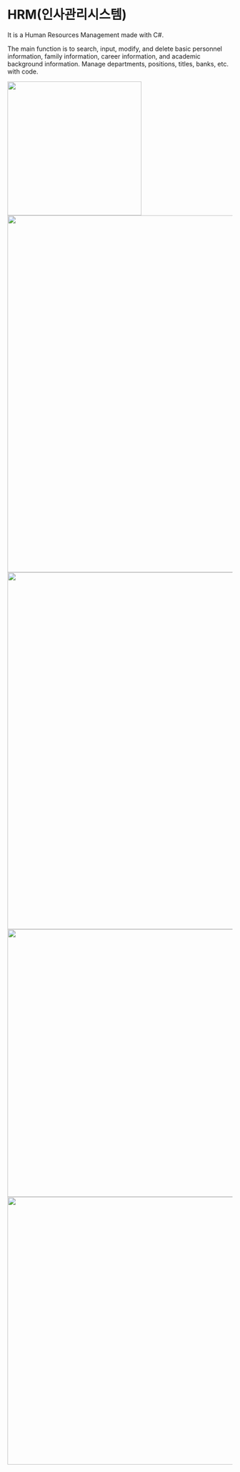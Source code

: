 # HRM(인사관리시스템)
It is a Human Resources Management made with C#.

The main function is to search, input, modify, and delete basic personnel information, family information, career information, and academic background information. Manage departments, positions, titles, banks, etc. with code.


<img width="300" src="https://user-images.githubusercontent.com/80086193/236713083-aac80011-e9ae-4110-a298-c0e17ca94751.JPG">
<img width="800" src="https://user-images.githubusercontent.com/80086193/236713099-0049430f-f8ad-421d-85a5-1362f4c54781.JPG">
<img width="800" src="https://user-images.githubusercontent.com/80086193/236713106-e034c4d7-7014-495e-8baf-84948831c2e7.JPG">
<img width="600" src="https://user-images.githubusercontent.com/80086193/236713118-e9d62d75-b288-4521-99fd-4fb9be6f058d.JPG">
<img width="600" src="https://user-images.githubusercontent.com/80086193/236713407-a247e72d-bade-43f1-9a91-1118817db06c.JPG">
